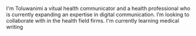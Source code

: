 I'm Toluwanimi a vitual health communicator and a health professional who is currently expanding an expertise in digital communication.
I’m looking to collaborate with in the health field firms. 
I'm currently learning medical writing 
